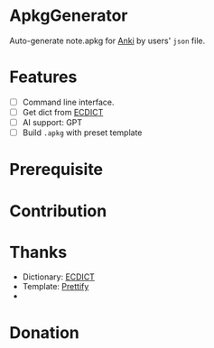 # ApkgGenerator

Auto-generate note.apkg for [Anki](https://apps.ankiweb.net) by users' `json` file.

# Features

- [ ] Command line interface.
- [ ] Get dict from [ECDICT](https://github.com/skywind3000/ECDICT)
- [ ] AI support: GPT
- [ ] Build `.apkg` with preset template 

# Prerequisite

# Contribution 

# Thanks
- Dictionary: [ECDICT](https://github.com/skywind3000/ECDICT)
- Template: [Prettify](https://github.com/pranavdeshai/anki-prettify)
- 

# Donation
